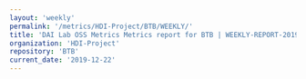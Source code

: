 ```yaml
---
layout: 'weekly'
permalink: '/metrics/HDI-Project/BTB/WEEKLY/'
title: 'DAI Lab OSS Metrics Metrics report for BTB | WEEKLY-REPORT-2019-12-22'
organization: 'HDI-Project'
repository: 'BTB'
current_date: '2019-12-22'
---
```

